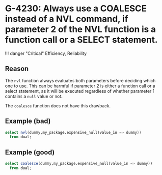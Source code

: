# G-4230: Always use a COALESCE instead of a NVL command, if parameter 2 of the NVL function is a function call or a SELECT statement.

!!! danger "Critical"
    Efficiency, Reliability

## Reason

The `nvl` function always evaluates both parameters before deciding which one to use. This can be harmful if parameter 2 is either a function call or a select statement, as it will be executed regardless of whether parameter 1 contains a `null` value or not.

The `coalesce` function does not have this drawback.


## Example (bad)

``` sql
select nvl(dummy,my_package.expensive_null(value_in => dummy))
  from dual;
```

## Example (good)

``` sql
select coalesce(dummy,my_package.expensive_null(value_in => dummy))
  from dual;
```